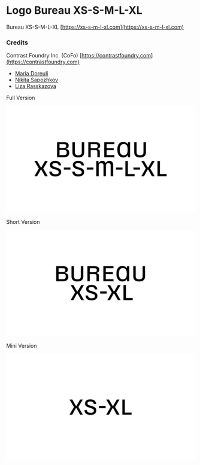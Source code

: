 # Logo Bureau XS-S-M-L-XL

Bureau XS-S-M-L-XL [https://xs-s-m-l-xl.com](https://xs-s-m-l-xl.com)

### Credits

Contrast Foundry Inc. (CoFo) [https://contrastfoundry.com](https://contrastfoundry.com)

* [Maria Doreuli](https://www.instagram.com/doreuli/)
* [Nikita Sapozhkov](https://www.instagram.com/nikita_sapozhkov/)
* [Liza Rasskazova](https://www.instagram.com/elizarasskazova/)

Full Version

![Full Version](https://raw.githubusercontent.com/xssmlxl/logo/master/png/bureau_xs-s-m-l-xl.png)

Short Version

![Short Version](https://raw.githubusercontent.com/xssmlxl/logo/master/png/bureau_xs-xl.png)

Mini Version

![Mini Version](https://raw.githubusercontent.com/xssmlxl/logo/master/png/xs-xl.png)
